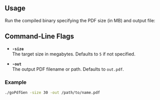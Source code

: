 ## Usage

Run the compiled binary specifying the PDF size (in MB) and output file:

## Command-Line Flags

- **`-size`**  
  The target size in megabytes. Defaults to `5` if not specified.

- **`-out`**  
  The output PDF filename or path. Defaults to `out.pdf`.

### Example

```bash
./goPdfGen -size 30 -out /path/to/name.pdf

